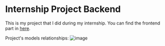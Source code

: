 # Internship Project Backend

This is my project that I did during my internship.
You can find the frontend part in [here](https://github.com/SudenazYazici/movie-app-react).

Project's models relationships:
![image](https://github.com/user-attachments/assets/a6f527a1-09b9-4dab-ae39-d961b4fd11e5)

